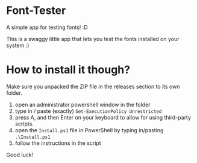 # Font-Tester
A simple app for testing fonts! :D

This is a swaggy little app that lets you test the fonts installed on your system :)

# How to install it though?
Make sure you unpacked the ZIP file in the releases section to its own folder.
1. open an administrator powershell window in the folder
2. type in / paste (exactly) ```Set-ExecutionPolicy Unrestricted```
3. press A, and then Enter on your keyboard to allow for using third-party scripts.
4. open the ```Install.ps1``` file in PowerShell by typing in/pasting ```.\Install.ps1```
5. follow the instructions in the script

Good luck!

